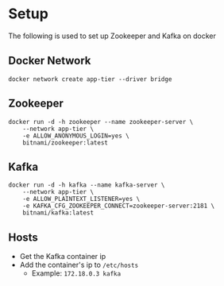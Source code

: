 # Setup

The following is used to set up Zookeeper and Kafka on docker

## Docker Network
```shell
docker network create app-tier --driver bridge
```

## Zookeeper
```shell
docker run -d -h zookeeper --name zookeeper-server \
    --network app-tier \
    -e ALLOW_ANONYMOUS_LOGIN=yes \
    bitnami/zookeeper:latest
```

## Kafka
```shell
docker run -d -h kafka --name kafka-server \
    --network app-tier \
    -e ALLOW_PLAINTEXT_LISTENER=yes \
    -e KAFKA_CFG_ZOOKEEPER_CONNECT=zookeeper-server:2181 \
    bitnami/kafka:latest
```

## Hosts
- Get the Kafka container ip
- Add the container's ip to `/etc/hosts`
  - Example:
    `172.18.0.3 kafka`